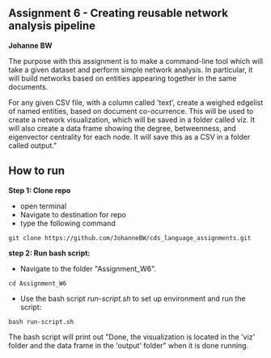 ## Assignment 6 - Creating reusable network analysis pipeline
**Johanne BW**

The purpose with this assignment is to make a command-line tool which will take a given dataset and perform simple network analysis. 
In particular, it will build networks based on entities appearing together in the same documents.

For any given CSV file, with a column called 'text', create a weighed edgelist of named entities, based on document co-ocurrence. This will be used to create a network visualization, which will be saved in a folder called viz. It will also create a data frame showing the degree, betweenness, and eigenvector centrality for each node. It will save this as a CSV in a folder called output."

## How to run
**Step 1: Clone repo**
- open terminal
- Navigate to destination for repo
- type the following command
 ```console
 git clone https://github.com/JohanneBW/cds_language_assignments.git
 ```
**step 2: Run bash script:**
- Navigate to the folder "Assignment_W6".
```console
cd Assignment_W6
```  
- Use the bash script _run-script.sh_ to set up environment and run the script:  
```console
bash run-script.sh
```  
The bash script will print out "Done, the visualization is located in the 'viz' folder and the data frame in the 'output' folder" when it is done running. 

